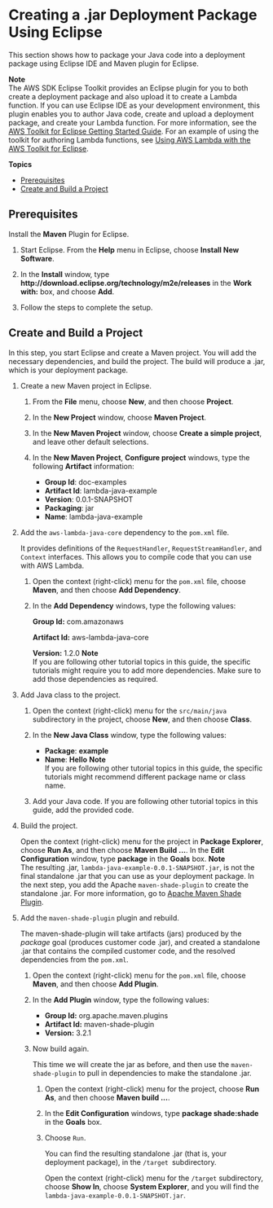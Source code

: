 # Creating a \.jar Deployment Package Using Eclipse<a name="java-package-eclipse"></a>

This section shows how to package your Java code into a deployment package using Eclipse IDE and Maven plugin for Eclipse\. 

**Note**  
The AWS SDK Eclipse Toolkit provides an Eclipse plugin for you to both create a deployment package and also upload it to create a Lambda function\. If you can use Eclipse IDE as your development environment, this plugin enables you to author Java code, create and upload a deployment package, and create your Lambda function\. For more information, see the [AWS Toolkit for Eclipse Getting Started Guide](https://docs.aws.amazon.com/AWSToolkitEclipse/latest/GettingStartedGuide/)\. For an example of using the toolkit for authoring Lambda functions, see [Using AWS Lambda with the AWS Toolkit for Eclipse](https://docs.aws.amazon.com/AWSToolkitEclipse/latest/GettingStartedGuide/lambda.html)\. 

**Topics**
+ [Prerequisites](#java-package-eclipse-prereqs)
+ [Create and Build a Project](#java-package-eclipse-create)

## Prerequisites<a name="java-package-eclipse-prereqs"></a>

Install the **Maven** Plugin for Eclipse\. 

1. Start Eclipse\. From the **Help** menu in Eclipse, choose **Install New Software**\.

1. In the **Install** window, type **http://download\.eclipse\.org/technology/m2e/releases** in the **Work with:** box, and choose **Add**\.

1. Follow the steps to complete the setup\.

## Create and Build a Project<a name="java-package-eclipse-create"></a>

In this step, you start Eclipse and create a Maven project\. You will add the necessary dependencies, and build the project\. The build will produce a \.jar, which is your deployment package\. 

1. Create a new Maven project in Eclipse\. 

   1. From the **File** menu, choose **New**, and then choose **Project**\. 

   1. In the **New Project** window, choose **Maven Project**\.

   1. In the **New Maven Project** window, choose **Create a simple project**, and leave other default selections\.

   1. In the **New Maven Project**, **Configure project** windows, type the following **Artifact** information:
      + **Group Id**: doc\-examples
      + **Artifact Id**: lambda\-java\-example
      + **Version**: 0\.0\.1\-SNAPSHOT
      + **Packaging**: jar
      + **Name**: lambda\-java\-example

1. Add the `aws-lambda-java-core` dependency to the `pom.xml` file\. 

   It provides definitions of the `RequestHandler`, `RequestStreamHandler`, and `Context` interfaces\. This allows you to compile code that you can use with AWS Lambda\.

   1. Open the context \(right\-click\) menu for the `pom.xml` file, choose **Maven**, and then choose **Add Dependency**\.

   1. In the **Add Dependency** windows, type the following values:

      **Group Id:** com\.amazonaws

      **Artifact Id:** aws\-lambda\-java\-core

      **Version:** 1\.2\.0
**Note**  
If you are following other tutorial topics in this guide, the specific tutorials might require you to add more dependencies\. Make sure to add those dependencies as required\.

1. Add Java class to the project\. 

   1. Open the context \(right\-click\) menu for the `src/main/java` subdirectory in the project, choose **New**, and then choose **Class**\.

   1. In the **New Java Class** window, type the following values:
      + **Package**: **example** 
      + **Name**: **Hello**
**Note**  
If you are following other tutorial topics in this guide, the specific tutorials might recommend different package name or class name\.

   1. Add your Java code\. If you are following other tutorial topics in this guide, add the provided code\.

1. Build the project\. 

   Open the context \(right\-click\) menu for the project in **Package Explorer**, choose **Run As**, and then choose **Maven Build \.\.\.**\. In the **Edit Configuration** window, type **package** in the **Goals** box\.
**Note**  
The resulting \.jar, `lambda-java-example-0.0.1-SNAPSHOT.jar`, is not the final standalone \.jar that you can use as your deployment package\. In the next step, you add the Apache `maven-shade-plugin` to create the standalone \.jar\. For more information, go to [Apache Maven Shade Plugin](https://maven.apache.org/plugins/maven-shade-plugin/)\.

1. Add the `maven-shade-plugin` plugin and rebuild\. 

   The maven\-shade\-plugin will take artifacts \(jars\) produced by the *package* goal \(produces customer code \.jar\), and created a standalone \.jar that contains the compiled customer code, and the resolved dependencies from the `pom.xml`\.

   1. Open the context \(right\-click\) menu for the `pom.xml` file, choose **Maven**, and then choose **Add Plugin**\.

   1. In the **Add Plugin** window, type the following values:
      + **Group Id:** org\.apache\.maven\.plugins
      + **Artifact Id:** maven\-shade\-plugin
      + **Version:** 3\.2\.1

   1. Now build again\.

      This time we will create the jar as before, and then use the `maven-shade-plugin` to pull in dependencies to make the standalone \.jar\.

      1. Open the context \(right\-click\) menu for the project, choose **Run As**, and then choose **Maven build \.\.\.**\.

      1. In the **Edit Configuration** windows, type **package shade:shade** in the **Goals** box\.

      1. Choose `Run`\. 

         You can find the resulting standalone \.jar \(that is, your deployment package\), in the `/target `subdirectory\.

         Open the context \(right\-click\) menu for the `/target` subdirectory, choose **Show In**, choose **System Explorer**, and you will find the `lambda-java-example-0.0.1-SNAPSHOT.jar`\. 